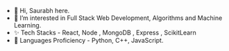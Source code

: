 - 👋 Hi, Saurabh here.
- 👀 I’m interested in Full Stack Web Development, Algorithms and Machine Learning.
- ✨ Tech Stacks - React, Node , MongoDB , Express , ScikitLearn
- 🌱 Languages Proficiency - Python, C++, JavaScript.

<!---
YourGoodFriendSP/YourGoodFriendSP is a ✨ special ✨ repository because its `README.md` (this file) appears on your GitHub profile.
You can click the Preview link to take a look at your changes.
--->
